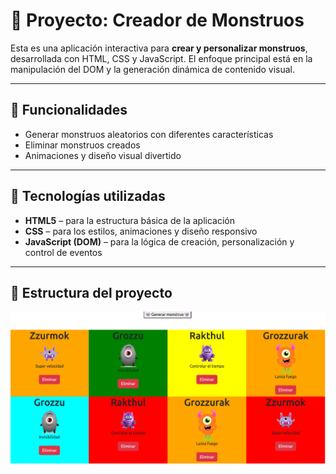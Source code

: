 # 👾 Proyecto: Creador de Monstruos

Esta es una aplicación interactiva para **crear y personalizar monstruos**, desarrollada con HTML, CSS y JavaScript. El enfoque principal está en la manipulación del DOM y la generación dinámica de contenido visual.

---

## 🚀 Funcionalidades

- Generar monstruos aleatorios con diferentes características  
- Eliminar monstruos creados  
- Animaciones y diseño visual divertido

---

## 🧠 Tecnologías utilizadas

- **HTML5** – para la estructura básica de la aplicación  
- **CSS** – para los estilos, animaciones y diseño responsivo  
- **JavaScript (DOM)** – para la lógica de creación, personalización y control de eventos  

---

## 📂 Estructura del proyecto
![alt text](image.png)